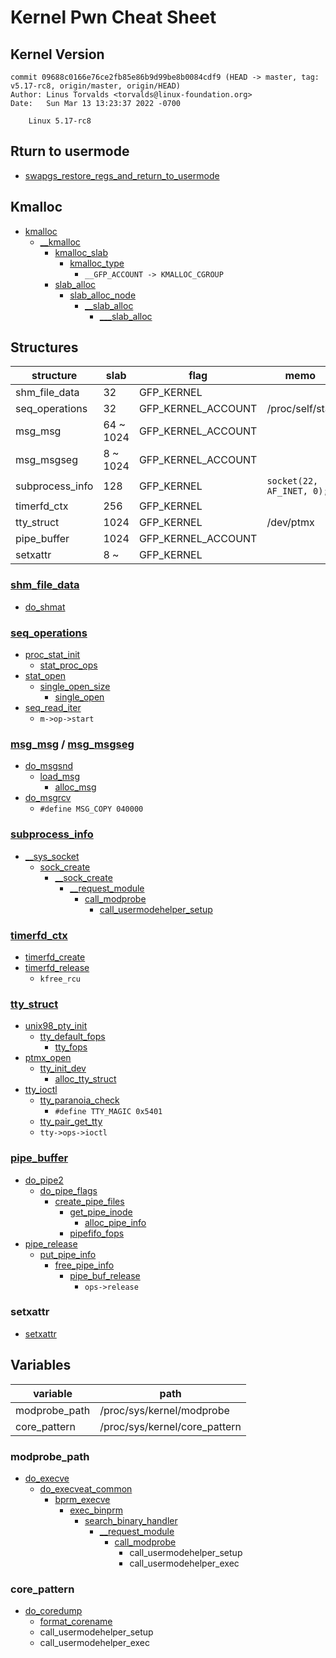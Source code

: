 # Kernel Pwn Cheat Sheet

## Kernel Version
```
commit 09688c0166e76ce2fb85e86b9d99be8b0084cdf9 (HEAD -> master, tag: v5.17-rc8, origin/master, origin/HEAD)
Author: Linus Torvalds <torvalds@linux-foundation.org>
Date:   Sun Mar 13 13:23:37 2022 -0700

    Linux 5.17-rc8
```
## Rturn to usermode
* [swapgs\_restore\_regs\_and\_return\_to\_usermode](https://github.com/torvalds/linux/blob/35ce8ae9ae2e471f92759f9d6880eab42cc1c3b6/arch/x86/entry/entry_64.S#L587)

## Kmalloc
* [kmalloc](https://github.com/torvalds/linux/blob/93dd04ab0b2b32ae6e70284afc764c577156658e/include/linux/slab.h#L586)
	* [\_\_kmalloc](https://github.com/torvalds/linux/blob/9c01e9af171f13cf6573f404ecaf96dfa48233ab/mm/slub.c#L4415-L4420)
		* [kmalloc\_slab](https://github.com/torvalds/linux/blob/f56caedaf94f9ced5dbfcdb0060a3e788d2078af/mm/slab_common.c#L736)
			* [kmalloc\_type](https://github.com/torvalds/linux/blob/93dd04ab0b2b32ae6e70284afc764c577156658e/include/linux/slab.h#L353)
				* `__GFP_ACCOUNT -> KMALLOC_CGROUP`
		* [slab\_alloc](https://github.com/torvalds/linux/blob/9c01e9af171f13cf6573f404ecaf96dfa48233ab/mm/slub.c#L3238)
			* [slab\_alloc\_node](https://github.com/torvalds/linux/blob/9c01e9af171f13cf6573f404ecaf96dfa48233ab/mm/slub.c#L3185-L3222)
				* [\_\_slab\_alloc](https://github.com/torvalds/linux/blob/9c01e9af171f13cf6573f404ecaf96dfa48233ab/mm/slub.c#L3105)
					* [\_\_\_slab\_alloc](https://github.com/torvalds/linux/blob/9c01e9af171f13cf6573f404ecaf96dfa48233ab/mm/slub.c#L2990-L3009)

## Structures

| structure        | slab      | flag               | memo                      |
|------------------|-----------|--------------------|---------------------------|
| shm\_file\_data  | 32        | GFP_KERNEL         |                           |
| seq\_operations  | 32        | GFP_KERNEL_ACCOUNT | /proc/self/stat           |
| msg\_msg         | 64 ~ 1024 | GFP_KERNEL_ACCOUNT |                           |
| msg\_msgseg      | 8 ~ 1024  | GFP_KERNEL_ACCOUNT |                           |
| subprocess\_info | 128       | GFP_KERNEL         | `socket(22, AF_INET, 0);` |
| timerfd\_ctx     | 256       | GFP_KERNEL         |                           |
| tty\_struct      | 1024      | GFP_KERNEL         | /dev/ptmx                 |
| pipe\_buffer     | 1024      | GFP_KERNEL_ACCOUNT |                           |
| setxattr         | 8 ~       | GFP_KERNEL         |                           |

### [shm\_file\_data](https://github.com/torvalds/linux/blob/85b6d24646e4125c591639841169baa98a2da503/ipc/shm.c#L83)
* [do\_shmat](https://github.com/torvalds/linux/blob/85b6d24646e4125c591639841169baa98a2da503/ipc/shm.c#L1608)

### [seq_operations](https://github.com/torvalds/linux/blob/359745d78351c6f5442435f81549f0207ece28aa/include/linux/seq_file.h#L32)
* [proc\_stat\_init](https://github.com/torvalds/linux/blob/a130e8fbc7de796eb6e680724d87f4737a26d0ac/fs/proc/stat.c#L239)
	* [stat\_proc\_ops](https://github.com/torvalds/linux/blob/a130e8fbc7de796eb6e680724d87f4737a26d0ac/fs/proc/stat.c#L229-L235)
* [stat\_open](https://github.com/torvalds/linux/blob/a130e8fbc7de796eb6e680724d87f4737a26d0ac/fs/proc/stat.c#L226)
	* [single\_open\_size](https://github.com/torvalds/linux/blob/372904c080be44629d84bb15ed5e12eed44b5f9f/fs/seq_file.c#L600)
		* [single\_open](https://github.com/torvalds/linux/blob/372904c080be44629d84bb15ed5e12eed44b5f9f/fs/seq_file.c#L575)
* [seq\_read\_iter](https://github.com/torvalds/linux/blob/372904c080be44629d84bb15ed5e12eed44b5f9f/fs/seq_file.c#L225)
	* `m->op->start`

### [msg\_msg](https://github.com/torvalds/linux/blob/34b56df922b10ac2876f268c522951785bf333fd/include/linux/msg.h#L9) / [msg\_msgseg](https://github.com/torvalds/linux/blob/137ec390fad41928307216ea9f91acf5cf6f4204/ipc/msgutil.c#L37)
* [do\_msgsnd](https://github.com/torvalds/linux/blob/18319498fdd4cdf8c1c2c48cd432863b1f915d6f/ipc/msg.c#L858)
	* [load\_msg](https://github.com/torvalds/linux/blob/137ec390fad41928307216ea9f91acf5cf6f4204/ipc/msgutil.c#L91)
		* [alloc\_msg](https://github.com/torvalds/linux/blob/137ec390fad41928307216ea9f91acf5cf6f4204/ipc/msgutil.c#L52-L75)
* [do\_msgrcv](https://github.com/torvalds/linux/blob/18319498fdd4cdf8c1c2c48cd432863b1f915d6f/ipc/msg.c#L1152-L1155)
	* `#define MSG_COPY 040000`

### [subprocess\_info](https://github.com/torvalds/linux/blob/55e6074e3fa67e1fb9ec140904db7e6cae6eda4b/include/linux/umh.h#L19)
* [\_\_sys\_socket](https://github.com/torvalds/linux/blob/0fc95dec096c2133942c382396172ae4487b4d57/net/socket.c#L1561)
	* [sock\_create](https://github.com/torvalds/linux/blob/0fc95dec096c2133942c382396172ae4487b4d57/net/socket.c#L1519)
		* [\_\_sock\_create](https://github.com/torvalds/linux/blob/0fc95dec096c2133942c382396172ae4487b4d57/net/socket.c#L1449)
			* [\_\_request\_module](https://github.com/torvalds/linux/blob/17652f4240f7a501ecc13e9fdb06982569cde51f/kernel/kmod.c#L170)
				* [call\_modprobe](https://github.com/torvalds/linux/blob/17652f4240f7a501ecc13e9fdb06982569cde51f/kernel/kmod.c#L93)
					* [call\_usermodehelper\_setup](https://github.com/torvalds/linux/blob/48207f7d41c8bdae94d2aae11620ed76fee95d45/kernel/umh.c#L365)

### [timerfd\_ctx](https://github.com/torvalds/linux/blob/66f7b0c8aadd2785fc29f2c71477ebc16f4e38cc/fs/timerfd.c#L31)
* [timerfd\_create](https://github.com/torvalds/linux/blob/66f7b0c8aadd2785fc29f2c71477ebc16f4e38cc/fs/timerfd.c#L428)
* [timerfd\_release](https://github.com/torvalds/linux/blob/66f7b0c8aadd2785fc29f2c71477ebc16f4e38cc/fs/timerfd.c#L245)
	* `kfree_rcu`

### [tty\_struct](https://github.com/torvalds/linux/blob/4072254f96f954ec0d34899f15d987803b6d76a2/include/linux/tty.h#L195)
* [unix98\_pty\_init](https://github.com/torvalds/linux/blob/f6038cf46e376e21a689605e64ab5152e673ac7e/drivers/tty/pty.c#L937-L938)
	* [tty\_default\_fops](https://github.com/torvalds/linux/blob/d6d9d17abac8d337ecb052b47e918ca9c0b4ba1b/drivers/tty/tty_io.c#L3501-L3504)
		* [tty\_fops](https://github.com/torvalds/linux/blob/d6d9d17abac8d337ecb052b47e918ca9c0b4ba1b/drivers/tty/tty_io.c#L471-L484)
* [ptmx\_open](https://github.com/torvalds/linux/blob/f6038cf46e376e21a689605e64ab5152e673ac7e/drivers/tty/pty.c#L834)
	* [tty\_init\_dev](https://github.com/torvalds/linux/blob/d6d9d17abac8d337ecb052b47e918ca9c0b4ba1b/drivers/tty/tty_io.c#L1412)
		* [alloc\_tty\_struct](https://github.com/torvalds/linux/blob/d6d9d17abac8d337ecb052b47e918ca9c0b4ba1b/drivers/tty/tty_io.c#L3091)
* [tty\_ioctl](https://github.com/torvalds/linux/blob/d6d9d17abac8d337ecb052b47e918ca9c0b4ba1b/drivers/tty/tty_io.c#L2662-L2781)
	* [tty\_paranoia\_check](https://github.com/torvalds/linux/blob/d6d9d17abac8d337ecb052b47e918ca9c0b4ba1b/drivers/tty/tty_io.c#L268-L272)
		* `#define TTY_MAGIC 0x5401`
	* [tty\_pair\_get\_tty](https://github.com/torvalds/linux/blob/d6d9d17abac8d337ecb052b47e918ca9c0b4ba1b/drivers/tty/tty_io.c#L2645-L2646)
	* `tty->ops->ioctl`

### [pipe\_buffer](https://github.com/torvalds/linux/blob/1998f19324d24df7de4e74d81503b4299eb99e7d/include/linux/pipe_fs_i.h#L26)
* [do\_pipe2](https://github.com/torvalds/linux/blob/2ed147f015af2b48f41c6f0b6746aa9ea85c19f3/fs/pipe.c#L1010)
	* [do\_pipe\_flags](https://github.com/torvalds/linux/blob/2ed147f015af2b48f41c6f0b6746aa9ea85c19f3/fs/pipe.c#L962)
		* [create\_pipe\_files](https://github.com/torvalds/linux/blob/2ed147f015af2b48f41c6f0b6746aa9ea85c19f3/fs/pipe.c#L913)
			* [get\_pipe\_inode](https://github.com/torvalds/linux/blob/2ed147f015af2b48f41c6f0b6746aa9ea85c19f3/fs/pipe.c#L881-L888)
				* [alloc\_pipe\_info](https://github.com/torvalds/linux/blob/2ed147f015af2b48f41c6f0b6746aa9ea85c19f3/fs/pipe.c#L785-L808)
			* [pipefifo\_fops](https://github.com/torvalds/linux/blob/2ed147f015af2b48f41c6f0b6746aa9ea85c19f3/fs/pipe.c#L1218)
* [pipe\_release](https://github.com/torvalds/linux/blob/2ed147f015af2b48f41c6f0b6746aa9ea85c19f3/fs/pipe.c#L734)
	* [put\_pipe\_info](https://github.com/torvalds/linux/blob/2ed147f015af2b48f41c6f0b6746aa9ea85c19f3/fs/pipe.c#L711)
		* [free\_pipe\_info](https://github.com/torvalds/linux/blob/2ed147f015af2b48f41c6f0b6746aa9ea85c19f3/fs/pipe.c#L844)
			* [pipe\_buf\_release](https://github.com/torvalds/linux/blob/1998f19324d24df7de4e74d81503b4299eb99e7d/include/linux/pipe_fs_i.h#L203)
				* `ops->release`

### setxattr
* [setxattr](https://github.com/torvalds/linux/blob/6961fed420146297467efe4bc022458818839a1a/fs/xattr.c#L563-L577)


## Variables

| variable       | path                          |
|----------------|-------------------------------|
| modprobe\_path | /proc/sys/kernel/modprobe     |
| core\_pattern  | /proc/sys/kernel/core_pattern |

### modprobe\_path
* [do\_execve](https://github.com/torvalds/linux/blob/f0bc21b268c1464603192a00851cdbbf7c2cdc36/fs/exec.c#L1994)
	* [do\_execveat\_common](https://github.com/torvalds/linux/blob/f0bc21b268c1464603192a00851cdbbf7c2cdc36/fs/exec.c#L1926)
		* [bprm\_execve](https://github.com/torvalds/linux/blob/f0bc21b268c1464603192a00851cdbbf7c2cdc36/fs/exec.c#L1837)
			* [exec\_binprm](https://github.com/torvalds/linux/blob/f0bc21b268c1464603192a00851cdbbf7c2cdc36/fs/exec.c#L1768)
				* [search\_binary\_handler](https://github.com/torvalds/linux/blob/f0bc21b268c1464603192a00851cdbbf7c2cdc36/fs/exec.c#L1739-L1743)
					* [\_\_request\_module](https://github.com/torvalds/linux/blob/17652f4240f7a501ecc13e9fdb06982569cde51f/kernel/kmod.c#L170)
						* [call\_modprobe](https://github.com/torvalds/linux/blob/17652f4240f7a501ecc13e9fdb06982569cde51f/kernel/kmod.c#L93-L98)
							* call\_usermodehelper\_setup
							* call\_usermodehelper\_exec

### core\_pattern
* [do\_coredump](https://github.com/torvalds/linux/blob/f0bc21b268c1464603192a00851cdbbf7c2cdc36/fs/coredump.c#L565-L628)
	* [format\_corename](https://github.com/torvalds/linux/blob/f0bc21b268c1464603192a00851cdbbf7c2cdc36/fs/coredump.c#L199)
	* call\_usermodehelper\_setup
	* call\_usermodehelper\_exec
